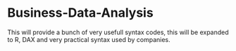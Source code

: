 # Business-Data-Analysis
This will provide a bunch of very usefull syntax codes, this will be expanded to R, DAX and very practical syntax used by companies.
